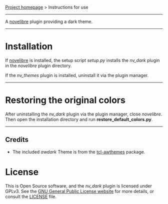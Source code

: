 [Project homepage](https://github.com/peter88213/nv_dark) > Instructions for use

--- 

A [novelibre](https://github.com/peter88213/novelibre/) plugin providing a dark theme. 

---

# Installation

If [novelibre](https://github.com/peter88213/novelibre/) is installed, the setup script *setup.py* installs the *nv_dark* plugin in the *novelibre* plugin directory.

If the *nv_themes* plugin is installed, uninstall it via the plugin manager.

---

# Restoring the original colors

After uninstalling the *nv_dark* plugin via the plugin manager, close *novelibre*.
Then open the installation directory and run **restore_default_colors.py**. 

---

## Credits

- The included *awdark* Theme is from the [tcl-awthemes](https://sourceforge.net/projects/tcl-awthemes/) package. 

# License

This is Open Source software, and the *nv_dark* plugin is licensed under GPLv3. See the
[GNU General Public License website](https://www.gnu.org/licenses/gpl-3.0.en.html) for more
details, or consult the [LICENSE](https://github.com/peter88213/nv_dark/blob/main/LICENSE) file.
